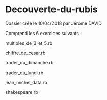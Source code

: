 # Decouverte-du-rubis

Dossier crée le 10/04/2018 par Jérôme DAVID

Comprend les 6 exercices suivants :

multiples_de_3_et_5.rb

chiffre_de_cesar.rb

trader_du_dimanche.rb

trader_du_lundi.rb

jean_michel_data.rb

shakespeare.rb



